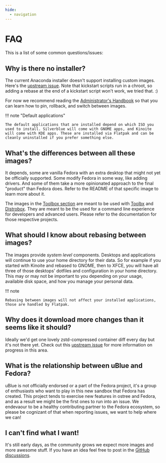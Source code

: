 ```yaml
---
hide:
  - navigation
---
```


# FAQ

This is a list of some common questions/issues:

## Why is there no installer?

The current Anaconda installer doesn't support installing custom images. Here's the [upstream issue](https://bugzilla.redhat.com/show_bug.cgi?id=2125655). Note that kickstart scripts run in a chroot, so adding a rebase at the end of a kickstart script won't work, we tried that. :) 

For now we recommend reading the [Administrator's Handbook](https://coreos.github.io/rpm-ostree/administrator-handbook/) so that you can learn how to pin, rollback, and switch between images. 

!!! note "Default applications"

    The default applications that are installed depend on which ISO you used to install. Silverblue will come with GNOME apps, and Kinoite will come with KDE apps. These are installed via Flatpak and can be cleanly uninstalled if you prefer something else.

## What's the differences between all these images?

It depends, some are vanilla Fedora with an extra desktop that might not yet be officially supported.
Some modify Fedora in some way, like adding drivers.
And some of them take a more opinionated approach to the final "product" than Fedora does.
Refer to the README of that specific image to learn more about it.

The images in the [Toolbox section](https://ublue.it/toolboxes/) are meant to be used with [Toolbx](https://containertoolbx.org/) and [Distrobox](https://github.com/89luca89/distrobox).
They are meant to be the used for a command line experience for developers and advanced users.
Please refer to the documentation for those respective projects.

## What should I know about rebasing between images? 

The images provide _system level_ components.
Desktops and applications will continue to use your home directory for their data.
So for example if you started with Kinoite and rebased to GNOME, then to XFCE, you will have all three of those desktops' dotfiles and configuration in your home directory.
This may or may not be important to you depending on your usage, available disk space, and how you manage your personal data. 

!!! note

    Rebasing between images will not affect your installed applications, those are handled by Flatpak.

## Why does it download more changes than it seems like it should?

Ideally we'd get one lovely zstd-compressed container diff every day but it's not there yet.
Check out this [upstream issue](https://github.com/coreos/rpm-ostree/issues/4012) for more information on progress in this area.

## What is the relationship between uBlue and Fedora?

uBlue is not officially endorsed or a part of the Fedora project, it's a group of enthusiasts who want to play in this new sandbox that Fedora has created.
This project tends to exercise new features in ostree and Fedora, and as a result we might be the first ones to run into an issue.
We endevaour to be a healthy contributing partner to the Fedora ecosystem, so please be cognizant of that when reporting issues, we want to help where we can!

## I can't find what I want!

It's still early days, as the community grows we expect more images and more awesome stuff.
If you have an idea feel free to post in the [GitHub discussions](https://github.com/orgs/ublue-os/discussions).
